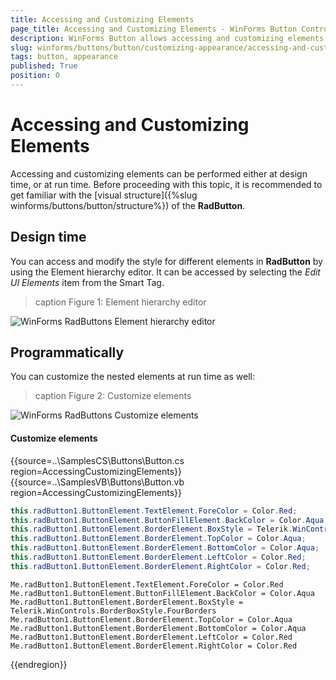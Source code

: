 ```yaml
---
title: Accessing and Customizing Elements
page_title: Accessing and Customizing Elements - WinForms Button Control
description: WinForms Button allows accessing and customizing elements that can be performed either at design time, or at run time
slug: winforms/buttons/button/customizing-appearance/accessing-and-customizing-elements 
tags: button, appearance
published: True
position: 0 
---
```


# Accessing and Customizing Elements
 
Accessing and customizing elements can be performed either at design time, or at run time. Before proceeding with this topic, it is recommended to get familiar with the [visual structure]({%slug winforms/buttons/button/structure%}) of the __RadButton__.
      

## Design time

You can access and modify the style for different elements in __RadButton__ by using the Element hierarchy editor. It can be accessed by selecting the *Edit UI Elements* item from the Smart Tag.

>caption Figure 1: Element hierarchy editor

![WinForms RadButtons Element hierarchy editor](images/button-customizing-appearance-accessing-and-customizing-elements001.png)

## Programmatically

You can customize the nested elements at run time as well:
>caption Figure 2: Customize elements

![WinForms RadButtons Customize elements](images/button-customizing-appearance-accessing-and-customizing-elements002.png)

#### Customize elements 

{{source=..\SamplesCS\Buttons\Button.cs region=AccessingCustomizingElements}} 
{{source=..\SamplesVB\Buttons\Button.vb region=AccessingCustomizingElements}} 

````C#
this.radButton1.ButtonElement.TextElement.ForeColor = Color.Red;
this.radButton1.ButtonElement.ButtonFillElement.BackColor = Color.Aqua;
this.radButton1.ButtonElement.BorderElement.BoxStyle = Telerik.WinControls.BorderBoxStyle.FourBorders;
this.radButton1.ButtonElement.BorderElement.TopColor = Color.Aqua;
this.radButton1.ButtonElement.BorderElement.BottomColor = Color.Aqua;
this.radButton1.ButtonElement.BorderElement.LeftColor = Color.Red;
this.radButton1.ButtonElement.BorderElement.RightColor = Color.Red;

````
````VB.NET
Me.radButton1.ButtonElement.TextElement.ForeColor = Color.Red
Me.radButton1.ButtonElement.ButtonFillElement.BackColor = Color.Aqua
Me.radButton1.ButtonElement.BorderElement.BoxStyle = Telerik.WinControls.BorderBoxStyle.FourBorders
Me.radButton1.ButtonElement.BorderElement.TopColor = Color.Aqua
Me.radButton1.ButtonElement.BorderElement.BottomColor = Color.Aqua
Me.radButton1.ButtonElement.BorderElement.LeftColor = Color.Red
Me.radButton1.ButtonElement.BorderElement.RightColor = Color.Red

````

{{endregion}} 
